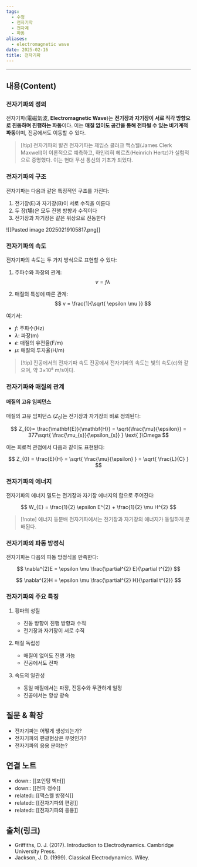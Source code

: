 ```yaml
---
tags:
  - 수정
  - 전자기학
  - 전자계
  - 파동
aliases:
  - electromagnetic wave
date: 2025-02-16
title: 전자기파
---
```


---

## 내용(Content)

### 전자기파의 정의

전자기파(電磁氣波, **Electromagnetic Wave**)는 **전기장과 자기장이 서로 직각 방향으로 진동하며 진행하는 파동**이다. 이는 **매질 없이도 공간을 통해 전파될 수 있는 비기계적 파동**이며, 진공에서도 이동할 수 있다.

>[!tip] 전자기파의 발견
>전자기파는 제임스 클러크 맥스웰(James Clerk Maxwell)이 이론적으로 예측하고, 하인리히 헤르츠(Heinrich Hertz)가 실험적으로 증명했다. 이는 현대 무선 통신의 기초가 되었다.

### 전자기파의 구조

전자기파는 다음과 같은 특징적인 구조를 가진다:

1. 전기장(E)과 자기장(B)이 서로 수직을 이룬다
2. 두 장(場)은 모두 진행 방향과 수직이다
3. 전기장과 자기장은 같은 위상으로 진동한다

![[Pasted image 20250219105817.png]]

### 전자기파의 속도

전자기파의 속도는 두 가지 방식으로 표현할 수 있다:

1. 주파수와 파장의 관계:
$$
v = f \lambda
$$

2. 매질의 특성에 따른 관계:
$$
v =  \frac{1}{\sqrt{ \epsilon \mu }} 
$$

여기서:
- $f$: 주파수(Hz)
- $\lambda$: 파장(m)
- $\epsilon$: 매질의 유전율(F/m)
- $\mu$: 매질의 투자율(H/m)

>[!tip] 진공에서의 전자기파 속도
>진공에서 전자기파의 속도는 빛의 속도(c)와 같으며, 약 3×10⁸ m/s이다.


### 전자기파와 매질의 관계

#### 매질의 고유 임피던스

매질의 고유 임피던스 $(Z_{0})$는 전기장과 자기장의 비로 정의된다:

$$
Z_{0}= \frac{\mathbf{E}}{\mathbf{H}} = \sqrt{\frac{\mu}{\epsilon}} = 377\sqrt{ \frac{\mu_{s}}{\epsilon_{s}} } \text{ }\Omega
$$

이는 회로적 관점에서 다음과 같이도 표현된다:

$$
Z_{0} = \frac{E}{H} = \sqrt{ \frac{\mu}{\epsilon} } = \sqrt{ \frac{L}{C} }
$$

### 전자기파의 에너지

전자기파의 에너지 밀도는 전기장과 자기장 에너지의 합으로 주어진다:

$$
W_{E} = \frac{1}{2} \epsilon E^{2} + \frac{1}{2} \mu H^{2}
$$

>[!note] 에너지 등분배
>전자기파에서는 전기장과 자기장의 에너지가 동일하게 분배된다.

### 전자기파의 파동 방정식

전자기파는 다음의 파동 방정식을 만족한다:

$$
\nabla^{2}E = \epsilon \mu \frac{\partial^{2} E}{\partial t^{2}}
$$

$$
\nabla^{2}H = \epsilon \mu \frac{\partial^{2} H}{\partial t^{2}}
$$

### 전자기파의 주요 특징

1. 횡파의 성질
   - 진동 방향이 진행 방향과 수직
   - 전기장과 자기장이 서로 수직

2. 매질 독립성
   - 매질이 없어도 진행 가능
   - 진공에서도 전파

3. 속도의 일관성
   - 동일 매질에서는 파장, 진동수와 무관하게 일정
   - 진공에서는 항상 광속

## 질문 & 확장

- 전자기파는 어떻게 생성되는가?
- 전자기파의 편광현상은 무엇인가?
- 전자기파의 응용 분야는?

## 연결 노트

- down:: [[포인팅 벡터]]
- down:: [[전파 정수]]
- related:: [[맥스웰 방정식]]
- related:: [[전자기파의 편광]]
- related:: [[전자기파의 응용]]

## 출처(링크)

- Griffiths, D. J. (2017). Introduction to Electrodynamics. Cambridge University Press.
- Jackson, J. D. (1999). Classical Electrodynamics. Wiley.





